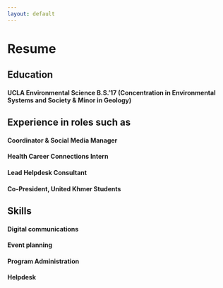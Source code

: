 ```yaml
---
layout: default
---
```

# Resume
## Education
#### UCLA Environmental Science B.S.’17 (Concentration in Environmental Systems and Society & Minor in Geology)
## Experience in roles such as
#### Coordinator & Social Media Manager
#### Health Career Connections Intern
#### Lead Helpdesk Consultant
#### Co-President, United Khmer Students
## Skills
#### Digital communications
#### Event planning
#### Program Administration
#### Helpdesk

